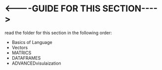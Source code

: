 # <----GUIDE FOR THIS SECTION---->

read the folder for this section in the following order:

* Basics of Language 
* Vectors
* MATRICS
* DATAFRAMES
* ADVANCEDvisulaization
